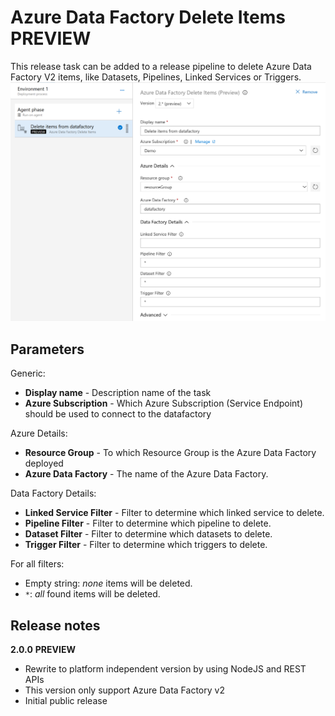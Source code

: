 # Azure Data Factory Delete Items **PREVIEW**

This release task can be added to a release pipeline to delete Azure Data Factory V2 items, like Datasets, Pipelines, Linked Services or Triggers.
![](../images/screenshot-5.png)

## Parameters

Generic:

- **Display name** - Description name of the task
- **Azure Subscription** - Which Azure Subscription (Service Endpoint) should be used to connect to the datafactory

Azure Details:
- **Resource Group** - To which Resource Group is the Azure Data Factory deployed
- **Azure Data Factory** - The name of the Azure Data Factory.

Data Factory Details:
- **Linked Service Filter** - Filter to determine which linked service to delete.
- **Pipeline Filter** - Filter to determine which pipeline to delete.
- **Dataset Filter** - Filter to determine which datasets to delete.
- **Trigger Filter** - Filter to determine which triggers to delete.

For all filters:

- Empty string: *none* items will be deleted.
- `*`: *all* found items will be deleted.

## Release notes

**2.0.0** **PREVIEW**

- Rewrite to platform independent version by using NodeJS and REST APIs
- This version only support Azure Data Factory v2
- Initial public release
